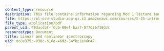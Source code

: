 ```yaml
---
content_type: resource
description: This file contains information regarding Mod 1 lecture summary 3.
file: https://ol-ocw-studio-app-qa.s3.amazonaws.com/courses/5-35-introduction-to-experimental-chemistry-fall-2012/dc8a375c836cb16e46d254fbc1e06847_MIT5_35F12_Module_1LS3.pdf
file_type: application/pdf
parent_uid: 49dacdbf-fdcb-89ef-baa7-077626718ddc
resourcetype: Document
title: Linear and nonlinear spectroscopy
uid: dc8a375c-836c-b16e-46d2-54fbc1e06847
---
```

